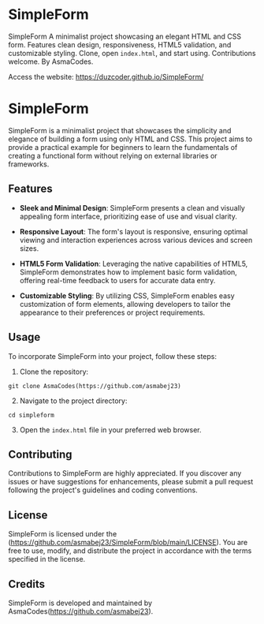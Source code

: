 # SimpleForm
SimpleForm  A minimalist project showcasing an elegant HTML and CSS form. Features clean design, responsiveness, HTML5 validation, and customizable styling. Clone, open `index.html`, and start using. Contributions welcome. By AsmaCodes.

Access the website: https://duzcoder.github.io/SimpleForm/
# SimpleForm

SimpleForm is a minimalist project that showcases the simplicity and elegance of building a form using only HTML and CSS. This project aims to provide a practical example for beginners to learn the fundamentals of creating a functional form without relying on external libraries or frameworks.

## Features

- **Sleek and Minimal Design**: SimpleForm presents a clean and visually appealing form interface, prioritizing ease of use and visual clarity.

- **Responsive Layout**: The form's layout is responsive, ensuring optimal viewing and interaction experiences across various devices and screen sizes.

- **HTML5 Form Validation**: Leveraging the native capabilities of HTML5, SimpleForm demonstrates how to implement basic form validation, offering real-time feedback to users for accurate data entry.

- **Customizable Styling**: By utilizing CSS, SimpleForm enables easy customization of form elements, allowing developers to tailor the appearance to their preferences or project requirements.

## Usage

To incorporate SimpleForm into your project, follow these steps:

1. Clone the repository:
```
git clone AsmaCodes(https://github.com/asmabej23)
```

2. Navigate to the project directory:
```
cd simpleform
```

3. Open the `index.html` file in your preferred web browser.

## Contributing

Contributions to SimpleForm are highly appreciated. If you discover any issues or have suggestions for enhancements, please submit a pull request following the project's guidelines and coding conventions.

## License

SimpleForm is licensed under the (https://github.com/asmabej23/SimpleForm/blob/main/LICENSE). You are free to use, modify, and distribute the project in accordance with the terms specified in the license.

## Credits

SimpleForm is developed and maintained by AsmaCodes(https://github.com/asmabej23).
